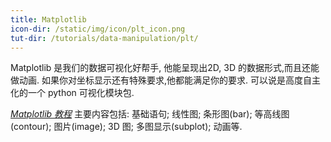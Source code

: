 ```yaml
---
title: Matplotlib
icon-dir: /static/img/icon/plt_icon.png
tut-dir: /tutorials/data-manipulation/plt/
---
```

Matplotlib 是我们的数据可视化好帮手, 他能呈现出2D, 3D 的数据形式,而且还能做动画. 如果你对坐标显示还有特殊要求,他都能满足你的要求.
可以说是高度自主化的一个 python 可视化模块包.

[*Matplotlib 教程*]({{page.tut-dir}}) 主要内容包括: 基础语句; 线性图; 条形图(bar); 等高线图(contour); 图片(image); 
3D 图; 多图显示(subplot); 动画等.